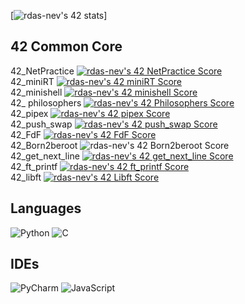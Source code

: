 [![rdas-nev's 42 stats](https://badge42.vercel.app/api/v2/cl60v9pk0000609mmz6y2ovcn/stats?cursusId=21&coalitionId=290)]
<br />
## 42 Common Core
42_NetPractice [![rdas-nev's 42 NetPractice Score](https://badge42.vercel.app/api/v2/cl60v9pk0000609mmz6y2ovcn/project/2983562)](https://github.com/RodrigoEstrela/)
<br />
42_miniRT        [![rdas-nev's 42 miniRT Score](https://badge42.vercel.app/api/v2/cl60v9pk0000609mmz6y2ovcn/project/2983563)](https://github.com/RodrigoEstrela/42-miniRT)
<br />
42_minishell     [![rdas-nev's 42 minishell Score](https://badge42.vercel.app/api/v2/cl60v9pk0000609mmz6y2ovcn/project/2768602)](https://github.com/RodrigoEstrela/42-minishell)
<br />
42_ philosophers [![rdas-nev's 42 Philosophers Score](https://badge42.vercel.app/api/v2/cl60v9pk0000609mmz6y2ovcn/project/2860315)](https://github.com/RodrigoEstrela/42-philosophers)
<br />
42_pipex         [![rdas-nev's 42 pipex Score](https://badge42.vercel.app/api/v2/cl60v9pk0000609mmz6y2ovcn/project/2554726)](https://github.com/RodrigoEstrela/42-pipex)
<br />
42_push_swap     [![rdas-nev's 42 push_swap Score](https://badge42.vercel.app/api/v2/cl60v9pk0000609mmz6y2ovcn/project/2554725)](https://github.com/RodrigoEstrela/42-push_swap)
<br />
42_FdF           [![rdas-nev's 42 FdF Score](https://badge42.vercel.app/api/v2/cl60v9pk0000609mmz6y2ovcn/project/2554729)](https://github.com/RodrigoEstrela/42-FdF)
<br />
42_Born2beroot   ![rdas-nev's 42 Born2beroot Score](https://badge42.vercel.app/api/v2/cl60v9pk0000609mmz6y2ovcn/project/2524618)
<br />
42_get_next_line [![rdas-nev's 42 get_next_line Score](https://badge42.vercel.app/api/v2/cl60v9pk0000609mmz6y2ovcn/project/2524617)](https://github.com/RodrigoEstrela/42-get_next_line)
<br />
42_ft_printf     [![rdas-nev's 42 ft_printf Score](https://badge42.vercel.app/api/v2/cl60v9pk0000609mmz6y2ovcn/project/2524014)](https://github.com/RodrigoEstrela/42-ft_printf)
<br />
42_libft         [![rdas-nev's 42 Libft Score](https://badge42.vercel.app/api/v2/cl60v9pk0000609mmz6y2ovcn/project/2497460)](https://github.com/RodrigoEstrela/42-libft)
<br />
## Languages
 ![Python](https://img.shields.io/badge/python-3670A0?style=for-the-badge&logo=python&logoColor=ffdd54) ![C](https://img.shields.io/badge/c-%2300599C.svg?style=for-the-badge&logo=c&logoColor=white)
<br />
## IDEs
![PyCharm](https://img.shields.io/badge/pycharm-143?style=for-the-badge&logo=pycharm&logoColor=black&color=black&labelColor=green) ![JavaScript](https://img.shields.io/badge/CLion-000000?style=for-the-badge&logo=clion&logoColor=white)
<br />

